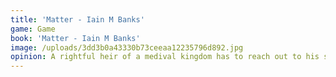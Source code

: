 ```yaml
---
title: 'Matter - Iain M Banks'
game: Game
book: 'Matter - Iain M Banks'
image: /uploads/3dd3b0a43330b73ceeaa12235796d892.jpg
opinion: A rightful heir of a medival kingdom has to reach out to his sister who is now an military agent of an alien race for help. A classic Iain M Banks Culture novel. I read it when originally released and didn't rank it highly at the time, a reread hasn't changed that. The themes didn't really resonate when reading. 3.5/5
---
```


